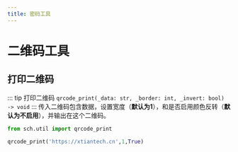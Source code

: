 ```yaml
---
title: 密码工具
---
```

# 二维码工具
## 打印二维码
::: tip 打印二维码
`qrcode_print(_data: str, _border: int, _invert: bool) -> void`
:::
传入二维码包含数据，设置宽度（**默认为1**），和是否启用颜色反转（**默认为不启用**），并输出在这个二维码。
```python
from sch.util import qrcode_print

qrcode_print('https://xtiantech.cn',1,True)
```
